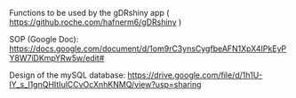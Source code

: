 Functions to be used by the gDRshiny app ( https://github.roche.com/hafnerm6/gDRshiny )

SOP (Google Doc): https://docs.google.com/document/d/1om9rC3ynsCygfbeAFN1XpX4IPkEyPY8W7iDKmpYRw5w/edit#

Design of the mySQL database: https://drive.google.com/file/d/1h1U-lY_s_l1gnQHItIulCCvOcXnhKNMQ/view?usp=sharing
